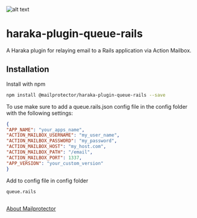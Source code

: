 

![alt text](https://en.gravatar.com/userimage/466950/319008f37c749fae53ef6a7b071afa83.png)

# haraka-plugin-queue-rails
A Haraka plugin for relaying email to a Rails application via Action Mailbox.

## Installation

Install with npm
```bash
npm install @mailprotector/haraka-plugin-queue-rails --save
```

To use make sure to add a queue.rails.json config file in the config folder with the following settings:
```json
{
"APP_NAME": "your_apps_name",
"ACTION_MAILBOX_USERNAME": "my_user_name",
"ACTION_MAILBOX_PASSWORD": "my_password",
"ACTION_MAILBOX_HOST": "my_host.com",
"ACTION_MAILBOX_PATH": "/email",
"ACTION_MAILBOX_PORT": 1337,
"APP_VERSION": "your_custom_version"
}
```

Add to config file in config folder
```text
queue.rails
```


##

[About Mailprotector](https://mailprotector.com/about-mailprotector)
